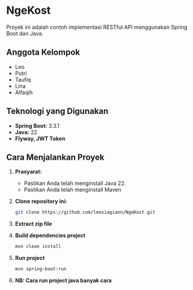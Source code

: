 # NgeKost

Proyek ini adalah contoh implementasi RESTful API menggunakan Spring Boot dan Java.

## Anggota Kelompok

* Leo
* Putri
* Taufiq
* Lina
* Alfaqih

## Teknologi yang Digunakan

* **Spring Boot:** 3.3.1
* **Java:** 22
* **Flyway, JWT Token**

## Cara Menjalankan Proyek

1. **Prasyarat:**
    * Pastikan Anda telah menginstall Java 22.
    * Pastikan Anda telah menginstall Maven

2. **Clone repository ini:**
   ```bash
   git clone https://github.com/leosiagiann/NgeKost.git
   
3. **Extract zip file**

4. **Build dependencies project**
   ```bash
   mvn clean install
   
5. **Run project**
   ```bash
   mvn spring-boot:run
   
6. **NB: Cara run project java banyak cara**